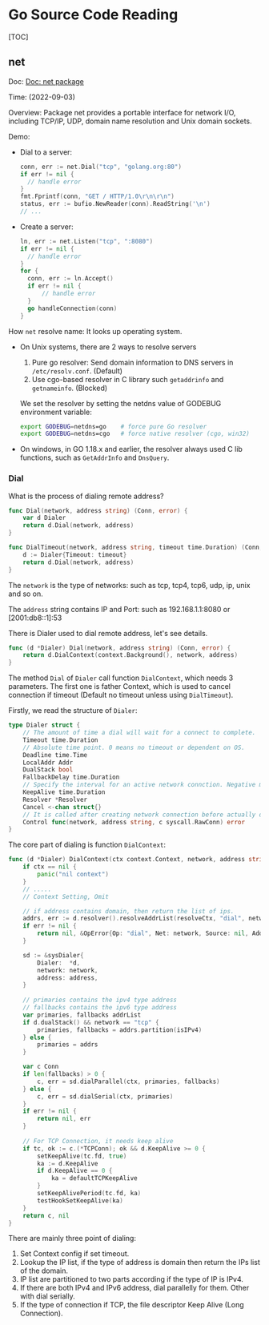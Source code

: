 # Go Source Code Reading

[TOC]

## net

Doc: [Doc: net package](https://pkg.go.dev/net)

Time: (2022-09-03)

Overview: Package net provides a portable interface for network I/O, including TCP/IP, UDP, domain name resolution and Unix domain sockets.

Demo:

* Dial to a server:

  ```go
  conn, err := net.Dial("tcp", "golang.org:80")
  if err != nil {
  	// handle error
  }
  fmt.Fprintf(conn, "GET / HTTP/1.0\r\n\r\n")
  status, err := bufio.NewReader(conn).ReadString('\n')
  // ...
  ```

* Create a server:

  ```go
  ln, err := net.Listen("tcp", ":8080")
  if err != nil {
  	// handle error
  }
  for {
  	conn, err := ln.Accept()
  	if err != nil {
  		// handle error
  	}
  	go handleConnection(conn)
  }
  ```

How `net` resolve name: It looks up operating system.

* On Unix systems,  there are 2 ways to resolve servers

  1. Pure go resolver: Send domain information to DNS servers in `/etc/resolv.conf`. (Default)
  2. Use cgo-based resolver in C library such `getaddrinfo` and `getnameinfo`. (Blocked)

  We set the resolver by setting the netdns value of GODEBUG environment variable:

  ```sh
  export GODEBUG=netdns=go    # force pure Go resolver
  export GODEBUG=netdns=cgo   # force native resolver (cgo, win32)
  ```

* On windows, in GO 1.18.x and earlier, the resolver always used C lib functions, such as `GetAddrInfo` and `DnsQuery`.

### Dial

What is the process of dialing remote address?

```go
func Dial(network, address string) (Conn, error) {
	var d Dialer
	return d.Dial(network, address)
}

func DialTimeout(network, address string, timeout time.Duration) (Conn, error) {
	d := Dialer{Timeout: timeout}
	return d.Dial(network, address)
}
```

The `network` is the type of networks: such as tcp, tcp4, tcp6, udp, ip, unix and so on.

The `address` string contains IP and Port: such as 192.168.1.1:8080 or [2001:db8::1]:53

There is Dialer used to dial remote address, let's see details.

```go
func (d *Dialer) Dial(network, address string) (Conn, error) {
	return d.DialContext(context.Background(), network, address)
}
```

The method `Dial` of `Dialer` call function `DialContext`, which needs 3 parameters. The first one is father Context, which is used to cancel connection if timeout (Default no timeout unless using `DialTimeout`).

Firstly, we read the structure of `Dialer`:

```go
type Dialer struct {
    // The amount of time a dial will wait for a connect to complete.
    Timeout time.Duration
    // Absolute time point. 0 means no timeout or dependent on OS.
    Deadline time.Time
    LocalAddr Addr
    DualStack bool
    FallbackDelay time.Duration
    // Specify the interval for an active network connction. Negative means no heartbeats.
    KeepAlive time.Duration
    Resolver *Resolver
    Cancel <-chan struct{}
    // It is called after creating network connection before actually dialing.
    Control func(network, address string, c syscall.RawConn) error
}
```

The core part of dialing is function `DialContext`:

```go
func (d *Dialer) DialContext(ctx context.Context, network, address string) (Conn, error) {
    if ctx == nil {
        panic("nil context")
    }
    // .....
    // Context Setting, Omit

    // if address contains domain, then return the list of ips.
    addrs, err := d.resolver().resolveAddrList(resolveCtx, "dial", network, address, d.LocalAddr)
    if err != nil {
        return nil, &OpError{Op: "dial", Net: network, Source: nil, Addr: nil, Err: err}
    }

    sd := &sysDialer{
        Dialer:  *d,
        network: network,
        address: address,
    }
    
    // primaries contains the ipv4 type address
    // fallbacks contains the ipv6 type address
    var primaries, fallbacks addrList
    if d.dualStack() && network == "tcp" {
        primaries, fallbacks = addrs.partition(isIPv4)
    } else {
        primaries = addrs
    }

    var c Conn
    if len(fallbacks) > 0 {
        c, err = sd.dialParallel(ctx, primaries, fallbacks)
    } else {
        c, err = sd.dialSerial(ctx, primaries)
    }
    if err != nil {
        return nil, err
    }
    
    // For TCP Connection, it needs keep alive
    if tc, ok := c.(*TCPConn); ok && d.KeepAlive >= 0 {
        setKeepAlive(tc.fd, true)
        ka := d.KeepAlive
        if d.KeepAlive == 0 {
            ka = defaultTCPKeepAlive
        }
        setKeepAlivePeriod(tc.fd, ka)
        testHookSetKeepAlive(ka)
    }
    return c, nil
}
```

There are mainly three point of dialing:

1. Set Context config if set timeout.
2. Lookup the IP list, if the type of address is domain then return the IPs list of the domain.
3. IP list are partitioned to two parts according if the type of IP is IPv4.
4. If there are both IPv4 and IPv6 address, dial parallelly for them. Other with dial serially.
5. If the type of connection if TCP, the file descriptor Keep Alive (Long Connection).
